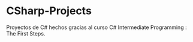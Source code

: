 # CSharp-Projects
Proyectos de C# hechos gracias al curso C# Intermediate Programming : The First Steps.

